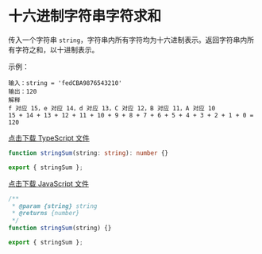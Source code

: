 # 十六进制字符串字符求和

传入一个字符串 `string`，字符串内所有字符均为十六进制表示。返回字符串内所有字符之和，以十进制表示。

示例：

```text
输入：string = 'fedCBA9876543210'
输出：120
解释
f 对应 15，e 对应 14，d 对应 13，C 对应 12，B 对应 11，A 对应 10
15 + 14 + 13 + 12 + 11 + 10 + 9 + 8 + 7 + 6 + 5 + 4 + 3 + 2 + 1 + 0 = 120
```

<a href="./index.ts" download="string-sum">点击下载 TypeScript 文件</a>

```typescript
function stringSum(string: string): number {}

export { stringSum };
```

<a href="./index.js" download="string-sum">点击下载 JavaScript 文件</a>

```javascript
/**
 * @param {string} string
 * @returns {number}
 */
function stringSum(string) {}

export { stringSum };
```
